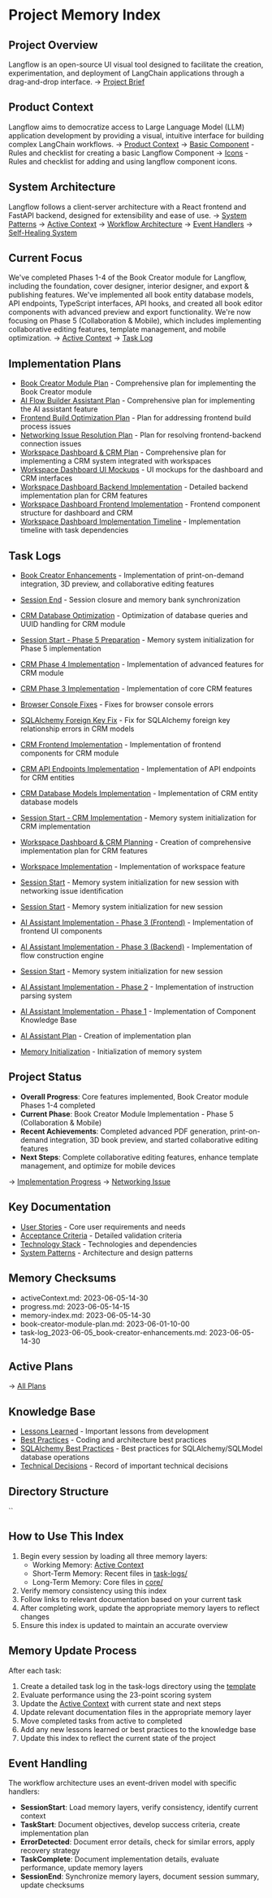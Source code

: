# Project Memory Index

## Project Overview
Langflow is an open-source UI visual tool designed to facilitate the creation, experimentation, and deployment of LangChain applications through a drag-and-drop interface.
→ [Project Brief](core/projectbrief.md)

## Product Context
Langflow aims to democratize access to Large Language Model (LLM) application development by providing a visual, intuitive interface for building complex LangChain workflows.
→ [Product Context](core/productContext.md)
→ [Basic Component](rules/components/basic_component.mdc) - Rules and checklist for creating a basic Langflow Component
→ [Icons](rules/icons.mdc) - Rules and checklist for adding and using langflow component icons.


## System Architecture
Langflow follows a client-server architecture with a React frontend and FastAPI backend, designed for extensibility and ease of use.
→ [System Patterns](core/systemPatterns.md)
→ [Active Context](core/activeContext.md)
→ [Workflow Architecture](core/workflow-architecture.md)
→ [Event Handlers](core/event-handlers.md)
→ [Self-Healing System](core/self-healing.md)

## Current Focus

We've completed Phases 1-4 of the Book Creator module for Langflow, including the foundation, cover designer, interior designer, and export & publishing features. We've implemented all book entity database models, API endpoints, TypeScript interfaces, API hooks, and created all book editor components with advanced preview and export functionality. We're now focusing on Phase 5 (Collaboration & Mobile), which includes implementing collaborative editing features, template management, and mobile optimization.
→ [Active Context](core/activeContext.md)
→ [Task Log](task-logs/task-log_2025-01-27_session-start-redux-fix.md)

## Implementation Plans
- [Book Creator Module Plan](plans/book-creator-module-plan.md) - Comprehensive plan for implementing the Book Creator module
- [AI Flow Builder Assistant Plan](plans/ai-flow-builder-assistant-plan.md) - Comprehensive plan for implementing the AI assistant feature
- [Frontend Build Optimization Plan](plans/frontend-build-optimization-plan.md) - Plan for addressing frontend build process issues
- [Networking Issue Resolution Plan](plans/networking-issue-resolution-plan.md) - Plan for resolving frontend-backend connection issues
- [Workspace Dashboard & CRM Plan](plans/workspace-dashboard-crm-plan.md) - Comprehensive plan for implementing a CRM system integrated with workspaces
- [Workspace Dashboard UI Mockups](plans/workspace-dashboard-ui-mockups.md) - UI mockups for the dashboard and CRM interfaces
- [Workspace Dashboard Backend Implementation](plans/workspace-dashboard-backend-implementation.md) - Detailed backend implementation plan for CRM features
- [Workspace Dashboard Frontend Implementation](plans/workspace-dashboard-frontend-implementation.md) - Frontend component structure for dashboard and CRM
- [Workspace Dashboard Implementation Timeline](plans/workspace-dashboard-implementation-timeline.md) - Implementation timeline with task dependencies

## Task Logs

- [Book Creator Enhancements](task-logs/task-log_2023-06-05_book-creator-enhancements.md) - Implementation of print-on-demand integration, 3D preview, and collaborative editing features

- [Session End](task-logs/task-log_2025-05-27_session-end.md) - Session closure and memory bank synchronization
- [CRM Database Optimization](task-logs/task-log_2025-05-27_crm-database-optimization.md) - Optimization of database queries and UUID handling for CRM module
- [Session Start - Phase 5 Preparation](task-logs/task-log_2025-05-27_session-start.md) - Memory system initialization for Phase 5 implementation
- [CRM Phase 4 Implementation](task-logs/task-log_2025-05-26_crm-phase4-implementation.md) - Implementation of advanced features for CRM module
- [CRM Phase 3 Implementation](task-logs/task-log_2025-05-25_crm-phase3-implementation.md) - Implementation of core CRM features
- [Browser Console Fixes](task-logs/task-log_2025-05-25_browser-console-fixes.md) - Fixes for browser console errors
- [SQLAlchemy Foreign Key Fix](task-logs/task-log_2025-05-23_sqlalchemy-foreign-key-fix.md) - Fix for SQLAlchemy foreign key relationship errors in CRM models
- [CRM Frontend Implementation](task-logs/task-log_2025-05-24_crm-frontend-implementation.md) - Implementation of frontend components for CRM module
- [CRM API Endpoints Implementation](task-logs/task-log_2025-05-24_crm-api-endpoints-implementation.md) - Implementation of API endpoints for CRM entities
- [CRM Database Models Implementation](task-logs/task-log_2025-05-24_crm-database-models-implementation.md) - Implementation of CRM entity database models
- [Session Start - CRM Implementation](task-logs/task-log_2025-05-24_session-start.md) - Memory system initialization for CRM implementation
- [Workspace Dashboard & CRM Planning](task-logs/task-log_2025-05-23_workspace-dashboard-crm-planning.md) - Creation of comprehensive implementation plan for CRM features
- [Workspace Implementation](task-logs/task-log_2024-06-01_workspace-implementation.md) - Implementation of workspace feature
- [Session Start](task-logs/task-log_2023-05-21_session-start.md) - Memory system initialization for new session with networking issue identification
- [Session Start](task-logs/task-log_2023-05-24_session-start.md) - Memory system initialization for new session
- [AI Assistant Implementation - Phase 3 (Frontend)](task-logs/task-log_2023-05-23_ai-assistant-implementation-phase3-frontend.md) - Implementation of frontend UI components
- [AI Assistant Implementation - Phase 3 (Backend)](task-logs/task-log_2023-05-23_ai-assistant-implementation-phase3.md) - Implementation of flow construction engine
- [Session Start](task-logs/task-log_2023-05-23_session-start.md) - Memory system initialization for new session
- [AI Assistant Implementation - Phase 2](task-logs/task-log_2023-05-22_ai-assistant-implementation-phase2.md) - Implementation of instruction parsing system
- [AI Assistant Implementation - Phase 1](task-logs/task-log_2023-05-21_ai-assistant-implementation-phase1.md) - Implementation of Component Knowledge Base
- [AI Assistant Plan](task-logs/task-log_2023-05-20_ai-assistant-plan.md) - Creation of implementation plan
- [Memory Initialization](task-logs/task-log_2023-05-20_memory-initialization.md) - Initialization of memory system

## Project Status

- **Overall Progress**: Core features implemented, Book Creator module Phases 1-4 completed
- **Current Phase**: Book Creator Module Implementation - Phase 5 (Collaboration & Mobile)
- **Recent Achievements**: Completed advanced PDF generation, print-on-demand integration, 3D book preview, and started collaborative editing features
- **Next Steps**: Complete collaborative editing features, enhance template management, and optimize for mobile devices


→ [Implementation Progress](core/progress.md)
→ [Networking Issue](errors/error_2023-05-21_networking.md)

## Key Documentation
- [User Stories](core/userStories.md) - Core user requirements and needs
- [Acceptance Criteria](core/acceptanceCriteria.md) - Detailed validation criteria
- [Technology Stack](core/techContext.md) - Technologies and dependencies
- [System Patterns](core/systemPatterns.md) - Architecture and design patterns

## Memory Checksums

- activeContext.md: 2023-06-05-14-30
- progress.md: 2023-06-05-14-15
- memory-index.md: 2023-06-05-14-30
- book-creator-module-plan.md: 2023-06-01-10-00
- task-log_2023-06-05_book-creator-enhancements.md: 2023-06-05-14-30


## Active Plans

→ [All Plans](plans/)


## Knowledge Base
- [Lessons Learned](knowledge/lessons-learned.md) - Important lessons from development
- [Best Practices](knowledge/best-practices.md) - Coding and architecture best practices
- [SQLAlchemy Best Practices](knowledge/sqlalchemy-best-practices.md) - Best practices for SQLAlchemy/SQLModel database operations
- [Technical Decisions](knowledge/decisions.md) - Record of important technical decisions

## Directory Structure
``

## How to Use This Index
1. Begin every session by loading all three memory layers:
   - Working Memory: [Active Context](core/activeContext.md)
   - Short-Term Memory: Recent files in [task-logs/](task-logs/)
   - Long-Term Memory: Core files in [core/](core/)
2. Verify memory consistency using this index
3. Follow links to relevant documentation based on your current task
4. After completing work, update the appropriate memory layers to reflect changes
5. Ensure this index is updated to maintain an accurate overview

## Memory Update Process
After each task:
1. Create a detailed task log in the task-logs directory using the [template](templates/task-log-template.md)
2. Evaluate performance using the 23-point scoring system
3. Update the [Active Context](core/activeContext.md) with current state and next steps
4. Update relevant documentation files in the appropriate memory layer
5. Move completed tasks from active to completed
6. Add any new lessons learned or best practices to the knowledge base
7. Update this index to reflect the current state of the project

## Event Handling
The workflow architecture uses an event-driven model with specific handlers:
- **SessionStart**: Load memory layers, verify consistency, identify current context
- **TaskStart**: Document objectives, develop success criteria, create implementation plan
- **ErrorDetected**: Document error details, check for similar errors, apply recovery strategy
- **TaskComplete**: Document implementation details, evaluate performance, update memory layers
- **SessionEnd**: Synchronize memory layers, document session summary, update checksums



